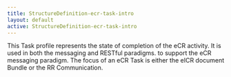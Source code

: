 ```yaml
---
title: StructureDefinition-ecr-task-intro
layout: default
active: StructureDefinition-ecr-task-intro
---
```


This Task profile represents the state of completion of the eCR activity. It is used in both the messaging and RESTful paradigms. to support the eCR messaging paradigm.  The focus of an eCR Task is either the eICR document Bundle or the RR Communication.